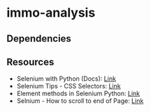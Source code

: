 # immo-analysis

## Dependencies

## Resources
* Selenium with Python (Docs): [Link](https://selenium-python.readthedocs.io/)
* Selenium Tips - CSS Selectors: [Link](https://saucelabs.com/resources/articles/selenium-tips-css-selectors)
* Element methods in Selenium Python: [Link](https://www.geeksforgeeks.org/element-methods-in-selenium-python/#:~:text=Selenium%20in%20Python%20works%20with,webdriver.&text=Selenium%20provides%20methods%20around%20this%20WebElement%20of%20Selenium.)
* Selnium - How to scroll to end of Page: [Link](https://stackoverflow.com/questions/20986631/how-can-i-scroll-a-web-page-using-selenium-webdriver-in-python/27760083#27760083)



 
